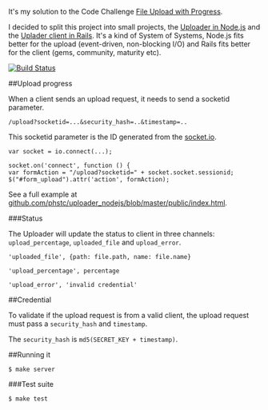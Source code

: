 It's my solution to the Code Challenge [File Upload with Progress](https://github.com/phstc/uploader_nodejs/blob/master/BackendDeveloperChallengeUpdated.pdf).

I decided to split this project into small projects, the [Uploader in Node.js](https://github.com/phstc/uploader_nodejs) and the [Uplader client in Rails](https://github.com/phstc/uploader_rails). It's a kind of System of Systems, Node.js fits better for the upload (event-driven, non-blocking I/O) and Rails fits better for the client (gems, community, maturity etc).

[![Build Status](https://secure.travis-ci.org/phstc/uploader_nodejs.png)](http://travis-ci.org/phstc/uploader_nodejs)

##Upload progress

When a client sends an upload request, it needs to send a socketid parameter.

    /upload?socketid=...&security_hash=..&timestamp=..

This socketid parameter is the ID generated from the [socket.io](http://socket.io/).

    var socket = io.connect(...);
    
    socket.on('connect', function () {
    var formAction = "/upload?socketid=" + socket.socket.sessionid;
    $("#form_upload").attr('action', formAction);

See a full example at [github.com/phstc/uploader_nodejs/blob/master/public/index.html](https://github.com/phstc/uploader_nodejs/blob/master/public/index.html).

###Status

The Uploader will update the status to client in three channels: ```upload_percentage```, ```uploaded_file``` and ```upload_error```.

    'uploaded_file', {path: file.path, name: file.name}
    
    'upload_percentage', percentage
    
    'upload_error', 'invalid credential'

##Credential

To validate if the upload request is from a valid client, the upload request must pass a ```security_hash``` and ```timestamp```.

The ```security_hash``` is ```md5(SECRET_KEY + timestamp)```.

##Running it

    $ make server

###Test suite

    $ make test
